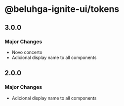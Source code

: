 # @beluhga-ignite-ui/tokens

## 3.0.0

### Major Changes

- Novo concerto
- Adicional display name to all components

## 2.0.0

### Major Changes

- Adicional display name to all components
